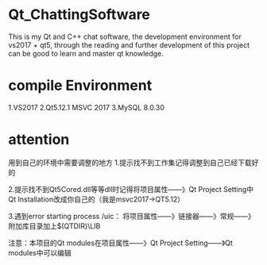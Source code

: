 # Qt_ChattingSoftware
This is my Qt and C++ chat software, the development environment for vs2017 + qt5, through the reading and further development of this project can be good to learn and master qt knowledge.

# compile Environment
1.VS2017
2.Qt5.12.1 MSVC 2017
3.MySQL 8.0.30

# attention
用到自己的环境中需要调整的地方
1.提示找不到工作集记得调整到自己已经下载好的

2.提示找不到Qt5Cored.dll等等dll时记得将项目属性——》Qt Project Setting中Qt Installation改成你自己的（我是msvc2017->QT5.12）

3.遇到error starting process /uic：
将项目属性——》链接器——》常规——》附加库目录加上$(QTDIR)\LIB

注意：本项目的Qt modules在项目属性——》Qt Project Setting——》Qt modules中可以编辑
